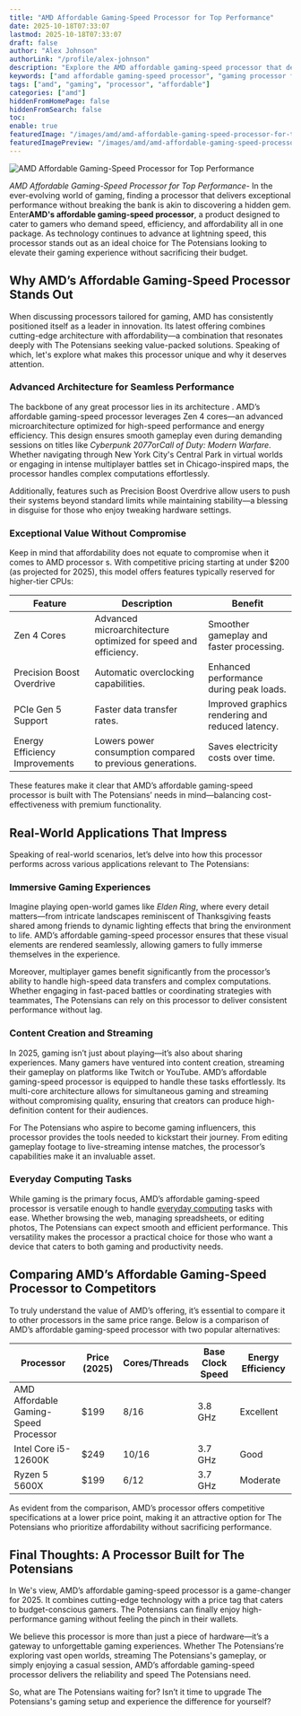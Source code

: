 ```yaml
---
title: "AMD Affordable Gaming-Speed Processor for Top Performance"
date: 2025-10-18T07:33:07
lastmod: 2025-10-18T07:33:07
draft: false
author: "Alex Johnson"
authorLink: "/profile/alex-johnson"
description: "Explore the AMD affordable gaming-speed processor that delivers exceptional performance, energy efficiency, and value for gamers worldwide in 2025."
keywords: ["amd affordable gaming-speed processor", "gaming processor for budget gamers", "best AMD processor for gaming 2025"]
tags: ["amd", "gaming", "processor", "affordable"]
categories: ["amd"]
hiddenFromHomePage: false
hiddenFromSearch: false
toc:
enable: true
featuredImage: "/images/amd/amd-affordable-gaming-speed-processor-for-top-performance.jpg"
featuredImagePreview: "/images/amd/amd-affordable-gaming-speed-processor-for-top-performance.jpg"
---
```


![AMD Affordable Gaming-Speed Processor for Top Performance](/images/amd/amd-affordable-gaming-speed-processor-for-top-performance.jpg)


*AMD Affordable Gaming-Speed Processor for Top Pe​rformance*- In the ever-evolving world of gaming, finding a processor that delivers exceptional performance without breaking the bank is akin to discovering a hidden gem. Enter**AMD's affordable gaming-speed processor**, a product designed to cater to gamers who demand speed, efficiency, and affordability all in one package. As technology continues to advance at lightning speed, this processor stands out as an ideal choice for The Potensians looking to elevate their gaming experience without sacrificing their budget. 

## Why AMD’s Affordable Gaming-Speed Processor Stands Out

When discussing processors tailored for gaming, AMD has consistently positioned itself as a leader in innovation. Its latest offering combines cutting-edge architecture with affordability—a combination that resonates deeply with The Potensians seeking value-packed solutions. Speaking of which, let's explore what makes this processor unique and why it deserves attention.

### Advanced Architecture for Seamless Performance

The backbone​ of any great processor lies in its architecture . AMD’s affordable gaming-speed processor leverages Zen 4 cores—an advanced microarchitecture optimized for high-speed performance and energy efficiency. This design ensures smooth gameplay even during demanding sessions on titles like *Cyberpunk 2077*or*Call of Duty: Modern Warfare*. Whether navigating through New York City's Central Park in virtual worlds or engaging in intense multiplayer battles set in Chicago-inspired maps, the processor handles complex computations effortlessly.

Additionally, features such as Precision Boo​st Overdrive allow users to push their systems beyond standard limits while maintaining stability—a blessing in disguise for those who enjoy tweaking hardware settings.

### Exceptional Value Without Compromise

Keep in mind that affordability does not equate to compromise when it comes to AMD processor s. With competitive pricing starting at under $200 (as projected for 2025), this model offers features typically reserved for higher-tier CPUs:

<div class="table-responsive">
<table class="html-table">
<thead>
<tr>
<th>Feature</th>
<th>Description</th>
<th>Benefit</th>
</tr>
</thead>
<tbody>
<tr>
<td>Zen 4 Cores</td>
<td>Advanced microarchitecture optimized for speed and efficiency.</td>
<td>Smoother gameplay and faster processing.</td>
</tr>
<tr>
<td>Precision Boost Overdrive</td>
<td>Automatic overclocking capabilities.</td>
<td>Enhanced performance during peak loads.</td>
</tr>
<tr>
<td>PCIe Gen 5 Support</td>
<td>Faster data transfer rates.</td>
<td>Improved graphics rendering and reduced latency.</td>
</tr>
<tr>
<td>Energy Efficiency Improvements</td>
<td>Lowers power consumption compared to previous generations.</td>
<td>Saves electricity costs over time.</td>
</tr>
</tbody>
</table>
</div>

These features make it clear that AMD’s affordable gaming-speed processor is built with The Potensians’ needs in mind—balancing cost-effectiveness with premium functionality.

## Real-World Applications That Impress

Speaking of real-world scenarios, let’s delve into how this processor performs across various applications relevant to The Potensians:

### Immersive Gaming Experiences

Imagine playing open-world games like *Elden Ring*, where every detail matters—from intricate landscapes reminiscent of Thanksgiving feasts shared among friends to dynamic lighting effects that bring the environment to life. AMD’s affordable gaming-speed processor ensures that these visual elements are rendered seamlessly, allowing gamers to fully immerse themselves in the experience.

Moreover, multiplayer games benefit significantly from the processor’s ability to handle high-speed data transfers and complex computations. Whether engaging in fast-paced battles or coordinating strategies with teammates, The Potensians can rely on this processor to deliver consistent performance without lag.

### Content Creation and Streaming

In 2025, gaming isn’t just about playing—it’s also about sharing experiences. Many gamers have ventured into content creation, streaming their gameplay on platforms like Twitch or YouTube. AMD’s affordable gaming-speed processor is equipped to handle these tasks effortlessly. Its multi-core architecture allows for simultaneous gaming and streaming without compromising quality, ensuring that creators can produce high-definition content for their audiences.

For The Potensians who aspire to become gaming influencers, this processor provides the tools needed to kickstart their journey. From editing gameplay footage to live-streaming intense matches, the processor’s capabilities make it an invaluable asset.

### Everyday Computing Tasks

While gaming is the primary focus, AMD’s affordable gaming-speed processor is versatile enough to handle [everyday computing](/amd/amd-entry-level-processor-for-everyday-computing) tasks with ease. Whether browsing the web, managing spreadsheets, or editing photos, The Potensians can expect smooth and efficient performance. This versatility makes the processor a practical choice for those who want a device that caters to both gaming and productivity needs.

## Comparing AMD’s Affordable Gaming-Speed Processor to Competitors

To truly understand the value of AMD’s offering, it’s essential to compare it to other processors in the same price range. Below is a comparison of AMD’s affordable gaming-speed processor with two popular alternatives:

<div class="table-responsive">
<table class="html-table">
<thead>
<tr>
<th>Processor</th>
<th>Price (2025)</th>
<th>Cores/Threads</th>
<th>Base Clock Speed</th>
<th>Energy Efficiency</th>
</tr>
</thead>
<tbody>
<tr>
<td>AMD Affordable Gaming-Speed Processor</td>
<td>$199</td>
<td>8/16</td>
<td>3.8 GHz</td>
<td>Excellent</td>
</tr>
<tr>
<td>Intel Core i5-12600K</td>
<td>$249</td>
<td>10/16</td>
<td>3.7 GHz</td>
<td>Good</td>
</tr>
<tr>
<td>Ryzen 5 5600X</td>
<td>$199</td>
<td>6/12</td>
<td>3.7 GHz</td>
<td>Moderate</td>
</tr>
</tbody>
</table>
</div>

As evident from the comparison, AMD’s processor offers competitive specifications at a lower price point, making it an attractive option for The Potensians who prioritize affordability without sacrificing performance.

## Final Thoughts: A Processor Built for The Potensians

In We's view, AMD’s affordable gaming-speed processor is a game-changer for 2025. It combines cutting-edge technology with a price tag that caters to budget-conscious gamers. The Potensians can finally enjoy high-performance gaming without feeling the pinch in their wallets.

We believe this processor is more than just a piece of hardware—it’s a gateway to unforgettable gaming experiences. Whether The Potensians’re exploring vast open worlds, streaming The Potensians's gameplay, or simply enjoying a casual session, AMD’s affordable gaming-speed processor delivers the reliability and speed The Potensians need.

So, what are The Potensians waiting for? Isn’t it time to upgrade The Potensians's gaming setup and experience the difference for yourself?
